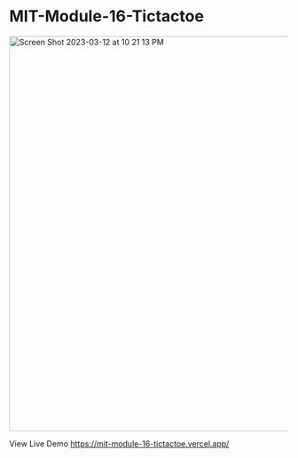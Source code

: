 # MIT-Module-16-Tictactoe

<img width="712" alt="Screen Shot 2023-03-12 at 10 21 13 PM" src="https://user-images.githubusercontent.com/114783191/224593469-5cc8a0ce-d55d-47db-b1a9-1d8571f97582.png">

View Live Demo https://mit-module-16-tictactoe.vercel.app/
